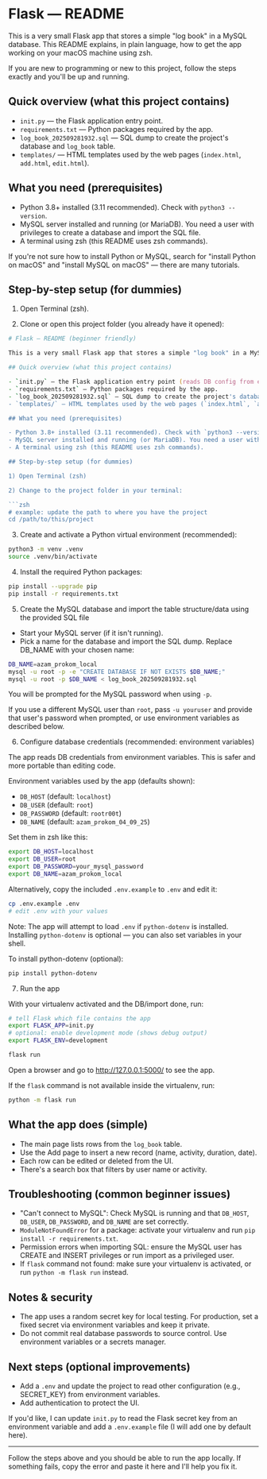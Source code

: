 # Flask — README

This is a very small Flask app that stores a simple "log book" in a MySQL database.
This README explains, in plain language, how to get the app working on your macOS machine using zsh.

If you are new to programming or new to this project, follow the steps exactly and you'll be up and running.

## Quick overview (what this project contains)

- `init.py` — the Flask application entry point.
- `requirements.txt` — Python packages required by the app.
- `log_book_202509281932.sql` — SQL dump to create the project's database and `log_book` table.
- `templates/` — HTML templates used by the web pages (`index.html`, `add.html`, `edit.html`).

## What you need (prerequisites)

- Python 3.8+ installed (3.11 recommended). Check with `python3 --version`.
- MySQL server installed and running (or MariaDB). You need a user with privileges to create a database and import the SQL file.
- A terminal using zsh (this README uses zsh commands).

If you're not sure how to install Python or MySQL, search for "install Python on macOS" and "install MySQL on macOS" — there are many tutorials.

## Step-by-step setup (for dummies)

1. Open Terminal (zsh).

2. Clone or open this project folder (you already have it opened):

```zsh
# Flask — README (beginner friendly)

This is a very small Flask app that stores a simple "log book" in a MySQL database. This README explains, in plain language, how to get the app working on macOS (zsh). The configuration is dynamic — you do not need to edit Python files to set your database credentials.

## Quick overview (what this project contains)

- `init.py` — the Flask application entry point (reads DB config from environment variables).
- `requirements.txt` — Python packages required by the app.
- `log_book_202509281932.sql` — SQL dump to create the project's database and `log_book` table.
- `templates/` — HTML templates used by the web pages (`index.html`, `add.html`, `edit.html`).

## What you need (prerequisites)

- Python 3.8+ installed (3.11 recommended). Check with `python3 --version`.
- MySQL server installed and running (or MariaDB). You need a user with privileges to create a database and import the SQL file.
- A terminal using zsh (this README uses zsh commands).

## Step-by-step setup (for dummies)

1) Open Terminal (zsh)

2) Change to the project folder in your terminal:

```zsh
# example: update the path to where you have the project
cd /path/to/this/project
```

3) Create and activate a Python virtual environment (recommended):

```zsh
python3 -m venv .venv
source .venv/bin/activate
```

4) Install the required Python packages:

```zsh
pip install --upgrade pip
pip install -r requirements.txt
```

5) Create the MySQL database and import the table structure/data using the provided SQL file

- Start your MySQL server (if it isn't running).
- Pick a name for the database and import the SQL dump. Replace DB_NAME with your chosen name:

```zsh
DB_NAME=azam_prokom_local
mysql -u root -p -e "CREATE DATABASE IF NOT EXISTS $DB_NAME;"
mysql -u root -p $DB_NAME < log_book_202509281932.sql
```

You will be prompted for the MySQL password when using `-p`.

If you use a different MySQL user than `root`, pass `-u youruser` and provide that user's password when prompted, or use environment variables as described below.

6) Configure database credentials (recommended: environment variables)

The app reads DB credentials from environment variables. This is safer and more portable than editing code.

Environment variables used by the app (defaults shown):

- `DB_HOST` (default: `localhost`)
- `DB_USER` (default: `root`)
- `DB_PASSWORD` (default: `rootr00t`)
- `DB_NAME` (default: `azam_prokom_04_09_25`)

Set them in zsh like this:

```zsh
export DB_HOST=localhost
export DB_USER=root
export DB_PASSWORD=your_mysql_password
export DB_NAME=azam_prokom_local
```

Alternatively, copy the included `.env.example` to `.env` and edit it:

```zsh
cp .env.example .env
# edit .env with your values
```

Note: The app will attempt to load `.env` if `python-dotenv` is installed. Installing `python-dotenv` is optional — you can also set variables in your shell.

To install python-dotenv (optional):

```zsh
pip install python-dotenv
```

7) Run the app

With your virtualenv activated and the DB/import done, run:

```zsh
# tell Flask which file contains the app
export FLASK_APP=init.py
# optional: enable development mode (shows debug output)
export FLASK_ENV=development

flask run
```

Open a browser and go to http://127.0.0.1:5000/ to see the app.

If the `flask` command is not available inside the virtualenv, run:

```zsh
python -m flask run
```

## What the app does (simple)

- The main page lists rows from the `log_book` table.
- Use the Add page to insert a new record (name, activity, duration, date).
- Each row can be edited or deleted from the UI.
- There's a search box that filters by user name or activity.

## Troubleshooting (common beginner issues)

- "Can't connect to MySQL": Check MySQL is running and that `DB_HOST`, `DB_USER`, `DB_PASSWORD`, and `DB_NAME` are set correctly.
- `ModuleNotFoundError` for a package: activate your virtualenv and run `pip install -r requirements.txt`.
- Permission errors when importing SQL: ensure the MySQL user has CREATE and INSERT privileges or run import as a privileged user.
- If `flask` command not found: make sure your virtualenv is activated, or run `python -m flask run` instead.

## Notes & security

- The app uses a random secret key for local testing. For production, set a fixed secret via environment variables and keep it private.
- Do not commit real database passwords to source control. Use environment variables or a secrets manager.

## Next steps (optional improvements)

- Add a `.env` and update the project to read other configuration (e.g., SECRET_KEY) from environment variables.
- Add authentication to protect the UI.

If you'd like, I can update `init.py` to read the Flask secret key from an environment variable and add a `.env.example` file (I will add one by default here).

---

Follow the steps above and you should be able to run the app locally. If something fails, copy the error and paste it here and I'll help you fix it.
